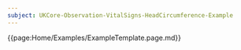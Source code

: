 ```yaml
---
subject: UKCore-Observation-VitalSigns-HeadCircumference-Example
---
```

{{page:Home/Examples/ExampleTemplate.page.md}}